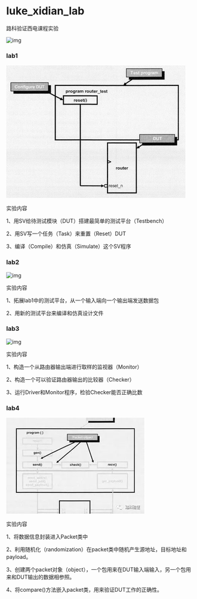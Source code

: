 # luke_xidian_lab
路科验证西电课程实验

![img](https://gitee.com/iannn/typora-image/raw/master/image/202011/07/214109-553476.png)

### lab1

![img](README/图片/YKEyyRxJHAUsPgWY.png!thumbnail)

实验内容

1、用SV给待测试模块（DUT）搭建最简单的测试平台（Testbench）

2、用SV写一个任务（Task）来重置（Reset）DUT

3、编译（Compile）和仿真（Simulate）这个SV程序

### lab2

![img](https://gitee.com/iannn/typora-image/raw/master/image/202011/07/214200-324483.png)

实验内容

1、拓展lab1中的测试平台，从一个输入端向一个输出端发送数据包

2、用新的测试平台来编译和仿真设计文件

### lab3

![img](https://gitee.com/iannn/typora-image/raw/master/image/202011/07/214339-962091.png)

实验内容

1、构造一个从路由器输出端进行取样的监视器（Monitor）

2、构造一个可以验证路由器输出的比较器（Checker）

3、运行Driver和Monitor程序，检验Checker能否正确比数

### lab4

![img](README/图片/Ve6G48nfrIUzPh26.png!thumbnail)

实验内容

1、将数据信息封装进入Packet类中

2、利用随机化（randomization）在packet类中随机产生源地址，目标地址和payload。

3、创建两个packet对象（object），一个包用来在DUT输入端输入，另一个包用来和DUT输出的数据相参照。

4、将compare()方法嵌入packet类，用来验证DUT工作的正确性。